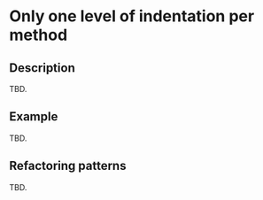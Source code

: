 # Only one level of indentation per method #

## Description ##
TBD.

## Example ##
TBD.

## Refactoring patterns ##
TBD.